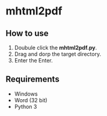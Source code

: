 # mhtml2pdf 

## How to use
1. Doubule click the **mhtml2pdf.py**.
2. Drag and dorp the target directory.
3. Enter the Enter.

## Requirements
- Windows
- Word (32 bit)
- Python 3
